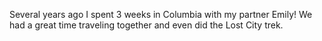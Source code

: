 Several years ago I spent 3 weeks in Columbia with my partner Emily! We had a great time traveling together and even did the Lost City trek.
